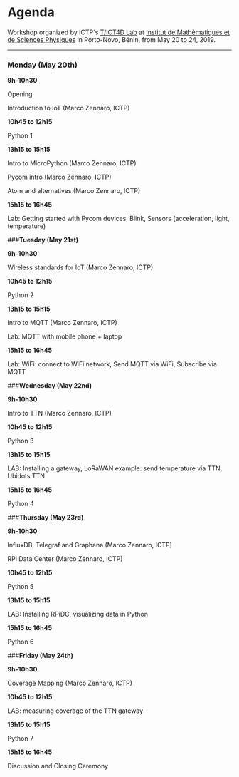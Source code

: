 # Agenda
Workshop organized by ICTP's [T/ICT4D Lab](http://wireless.ictp.it) at [Institut de Mathématiques et de Sciences Physiques](http://www.imsp-benin.com/home/) in Porto-Novo, Bénin, from May 20 to 24, 2019.

------

### **Monday (May 20th)**

**9h-10h30**

Opening

Introduction to IoT (Marco Zennaro, ICTP)

**10h45 to 12h15**

Python 1 

**13h15 to 15h15**

Intro to MicroPython (Marco Zennaro, ICTP)

Pycom intro (Marco Zennaro, ICTP)

Atom and alternatives (Marco Zennaro, ICTP)

**15h15 to 16h45**

Lab: Getting started with Pycom devices, Blink, Sensors (acceleration, light, temperature)



###**Tuesday (May 21st)** 

**9h-10h30**

Wireless standards for IoT  (Marco Zennaro, ICTP)

**10h45 to 12h15**

Python 2

**13h15 to 15h15**

Intro to MQTT (Marco Zennaro, ICTP)

Lab: MQTT with mobile phone + laptop

**15h15 to 16h45**

Lab:  WiFi: connect to WiFi network, Send MQTT via WiFi, Subscribe via MQTT



###**Wednesday (May 22nd)** 

**9h-10h30**

Intro to TTN  (Marco Zennaro, ICTP)

**10h45 to 12h15**

Python 3

**13h15 to 15h15**

LAB: Installing a gateway, LoRaWAN example: send temperature via TTN, Ubidots TTN

**15h15 to 16h45**

Python 4



###**Thursday (May 23rd)** 

**9h-10h30**

InfluxDB, Telegraf and Graphana (Marco Zennaro, ICTP)

RPi Data Center  (Marco Zennaro, ICTP)

**10h45 to 12h15**

Python 5

**13h15 to 15h15**

LAB: Installing RPiDC, visualizing data in Python

**15h15 to 16h45**

Python 6



###**Friday (May 24th)** 

**9h-10h30**

Coverage Mapping (Marco Zennaro, ICTP)

**10h45 to 12h15**

LAB: measuring coverage of the TTN gateway

**13h15 to 15h15**

Python 7

**15h15 to 16h45**

Discussion and Closing Ceremony
